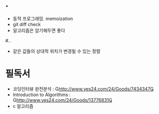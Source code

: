 # .
- 동적 프로그래밍. memoization
- git diff check
- 알고리즘은 암기해두면 좋다

#..
- 같은 값들의 상대적 위치가 변경될 수 있는 정렬

# 필독서
- 코딩인터뷰 완전분석 : http://www.yes24.com/24/Goods/7434347
- Introduction to Algorithms : http://www.yes24.com/24/Goods/13776831
- c 알고리즘
